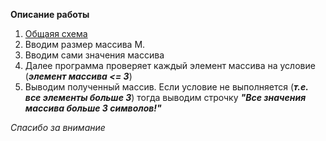 **Описание работы**

1. [Общаяя схема](shema.drawio.png) 
2. Вводим размер массива М. 
3. Вводим сами значения массива
4. Далее программа проверяет каждый элемент массива на условие (***элемент массива <= 3***)
5. Выводим полученный массив. Если условие не выполняется (***т.е. все элементы больше 3***) тогда выводим строчку ***"Все значения массива больше 3 символов!"***

*Спасибо за внимание*
